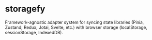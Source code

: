 # storagefy
Framework-agnostic adapter system for syncing state libraries (Pinia, Zustand, Redux, Jotai, Svelte, etc.) with browser storage (localStorage, sessionStorage, IndexedDB).
